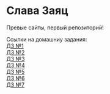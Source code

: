 

# Слава Заяц
Превые сайты, первый репозиторий!

Ссылки на домашниу задания:  
[ДЗ №1](https://sousmp.github.io/HomeWork1/ "Создан по курсу Веб-разработчик 10.0")  
[ДЗ №2](https://sousmp.github.io/HomeWork2/ "Создан по курсу Веб-разработчик 10.0")  
[ДЗ №3](https://sousmp.github.io/HomeWork3/ "Создан по курсу Веб-разработчик 10.0")  
[ДЗ №4](https://sousmp.github.io/HomeWork4/ "Создан по курсу Веб-разработчик 10.0")  
[ДЗ №5](https://sousmp.github.io/HomeWork5/ "Создан по курсу Веб-разработчик 10.0")  
[ДЗ №6](https://sousmp.github.io/HomeWork6/ "Создан по курсу Веб-разработчик 10.0")  
[ДЗ №7](https://sousmp.github.io/lesson_12/ "Создан по курсу Веб-разработчик 10.0")  


